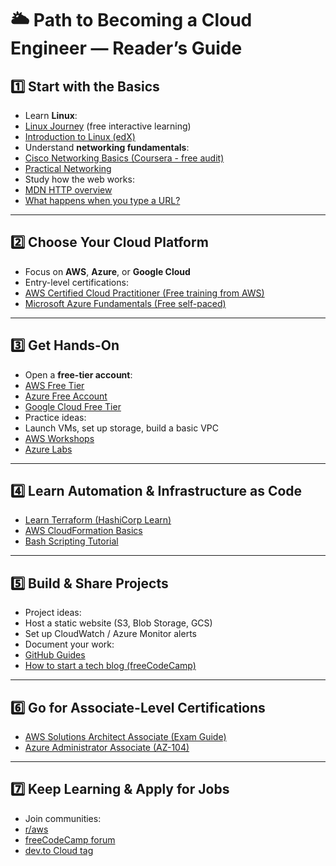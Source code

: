 # 🌥️ Path to Becoming a Cloud Engineer — Reader’s Guide

## 1️⃣ Start with the Basics
- Learn **Linux**:
- [Linux Journey](https://linuxjourney.com/) (free interactive learning)
- [Introduction to Linux (edX)](https://learning.lpi.org/en/learning-materials/)
- Understand **networking fundamentals**:
- [Cisco Networking Basics (Coursera - free audit)](https://www.coursera.org/learn/basic-networking)
- [Practical Networking](https://www.practicalnetworking.net/)
- Study how the web works:
- [MDN HTTP overview](https://developer.mozilla.org/en-US/docs/Web/HTTP/Overview)
- [What happens when you type a URL?](https://github.com/alex/what-happens-when)

---

## 2️⃣ Choose Your Cloud Platform
- Focus on **AWS**, **Azure**, or **Google Cloud**
- Entry-level certifications:
- [AWS Certified Cloud Practitioner (Free training from AWS)](https://explore.skillbuilder.aws/learn/course/13460/aws-cloud-practitioner-essentials)
- [Microsoft Azure Fundamentals (Free self-paced)](https://learn.microsoft.com/en-us/training/paths/azure-fundamentals/)

---

## 3️⃣ Get Hands-On
- Open a **free-tier account**:
- [AWS Free Tier](https://aws.amazon.com/free/)
- [Azure Free Account](https://azure.microsoft.com/en-us/free/)
- [Google Cloud Free Tier](https://cloud.google.com/free)
- Practice ideas:
- Launch VMs, set up storage, build a basic VPC
- [AWS Workshops](https://workshops.aws/)
- [Azure Labs](https://microsoft.github.io/AzureTipsAndTricks/blog/tips/azure-sandbox/)

---

## 4️⃣ Learn Automation & Infrastructure as Code
- [Learn Terraform (HashiCorp Learn)](https://developer.hashicorp.com/terraform/learn)
- [AWS CloudFormation Basics](https://aws.amazon.com/cloudformation/getting-started/)
- [Bash Scripting Tutorial](https://ryanstutorials.net/bash-scripting-tutorial/)

---

## 5️⃣ Build & Share Projects
- Project ideas:
- Host a static website (S3, Blob Storage, GCS)
- Set up CloudWatch / Azure Monitor alerts
- Document your work:
- [GitHub Guides](https://guides.github.com/activities/hello-world/)
- [How to start a tech blog (freeCodeCamp)](https://www.freecodecamp.org/news/how-to-start-a-blog-on-github-pages/)

---

## 6️⃣ Go for Associate-Level Certifications
- [AWS Solutions Architect Associate (Exam Guide)](https://aws.amazon.com/certification/certified-solutions-architect-associate/)
- [Azure Administrator Associate (AZ-104)](https://learn.microsoft.com/en-us/certifications/azure-administrator/)

---

## 7️⃣ Keep Learning & Apply for Jobs
- Join communities:
- [r/aws](https://www.reddit.com/r/aws/)
- [freeCodeCamp forum](https://forum.freecodecamp.org/)
- [dev.to Cloud tag](https://dev.to/t/cloud)